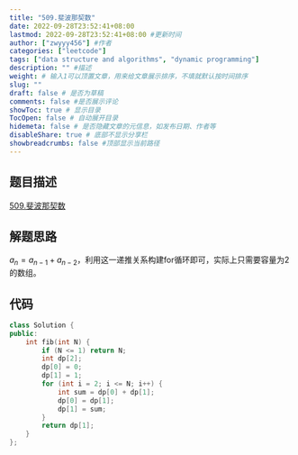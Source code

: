 ```yaml
---
title: "509.斐波那契数"
date: 2022-09-28T23:52:41+08:00
lastmod: 2022-09-28T23:52:41+08:00 #更新时间
author: ["zwyyy456"] #作者
categories: ["leetcode"]
tags: ["data structure and algorithms", "dynamic programming"]
description: "" #描述
weight: # 输入1可以顶置文章，用来给文章展示排序，不填就默认按时间排序
slug: ""
draft: false # 是否为草稿
comments: false #是否展示评论
showToc: true # 显示目录
TocOpen: false # 自动展开目录
hidemeta: false # 是否隐藏文章的元信息，如发布日期、作者等
disableShare: true # 底部不显示分享栏
showbreadcrumbs: false #顶部显示当前路径
---
```

## 题目描述
[509.斐波那契数](https://leetcode.cn/problems/fibonacci-number/)

## 解题思路
$a_n = a_{n-1} + a_{n-2}$，利用这一递推关系构建for循环即可，实际上只需要容量为2的数组。

## 代码
```cpp
class Solution {
public:
    int fib(int N) {
        if (N <= 1) return N;
        int dp[2];
        dp[0] = 0;
        dp[1] = 1;
        for (int i = 2; i <= N; i++) {
            int sum = dp[0] + dp[1];
            dp[0] = dp[1];
            dp[1] = sum;
        }
        return dp[1];
    }
};
```

